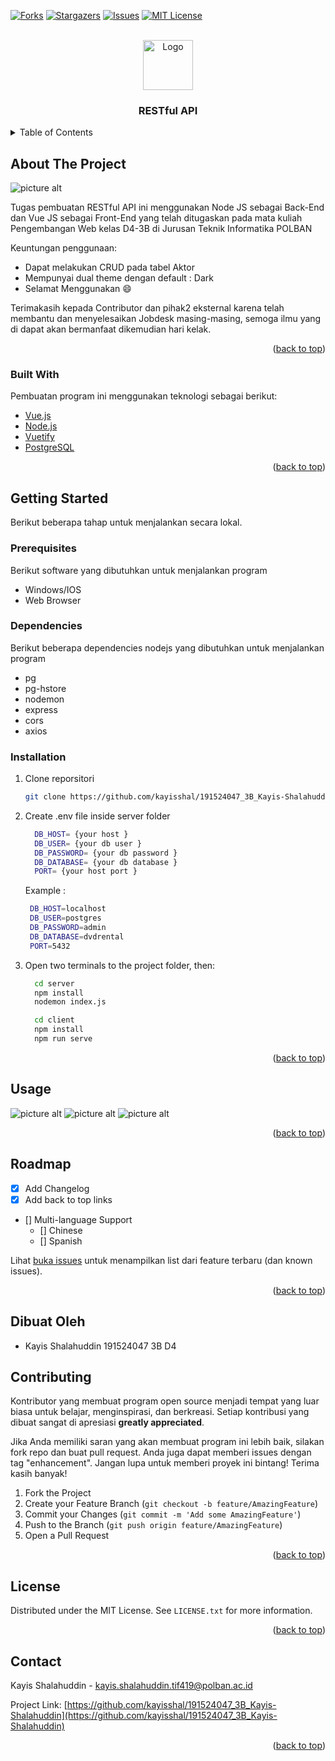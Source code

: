 [![Forks][forks-shield]][forks-url]
[![Stargazers][stars-shield]][stars-url]
[![Issues][issues-shield]][issues-url]
[![MIT License][license-shield]][license-url]
<!-- PROJECT LOGO -->
<br />
<div align="center">
  <a href="https://www.drupal.org/files/project-images/rain-drop-hi.png">
    <img src="https://www.drupal.org/files/project-images/rain-drop-hi.png" alt="Logo" width="80" height="80">
  </a>

  <h3 align="center">RESTful API</h3>
</div>



<!-- TABLE OF CONTENTS -->
<details>
  <summary>Table of Contents</summary>
  <ol>
    <li>
      <a href="#about-the-project">About The Project</a>
      <ul>
        <li><a href="#built-with">Built With</a></li>
      </ul>
    </li>
    <li>
      <a href="#getting-started">Getting Started</a>
      <ul>
        <li><a href="#prerequisites">Prerequisites</a></li>
        <li><a href="#installation">Installation</a></li>
      </ul>
    </li>
    <li><a href="#usage">Usage</a></li>
    <li><a href="#roadmap">Roadmap</a></li>
    <li><a href="#contributing">Contributing</a></li>
    <li><a href="#license">License</a></li>
    <li><a href="#contact">Contact</a></li>
  </ol>
</details>



<!-- ABOUT THE PROJECT -->
## About The Project

![picture alt](https://github.com/kayisshal/191524047_3B_Kayis-Shalahuddin/images/screenshot.png "Title")

Tugas pembuatan RESTful API ini menggunakan Node JS sebagai Back-End dan Vue JS sebagai Front-End yang telah ditugaskan pada mata kuliah Pengembangan Web kelas D4-3B di Jurusan Teknik Informatika POLBAN

Keuntungan penggunaan:
* Dapat melakukan CRUD pada tabel Aktor
* Mempunyai dual theme dengan default : Dark
* Selamat Menggunakan :smile:

Terimakasih kepada Contributor dan pihak2 eksternal karena telah membantu dan menyelesaikan Jobdesk masing-masing, semoga ilmu yang di dapat akan bermanfaat dikemudian hari kelak.


<p align="right">(<a href="#top">back to top</a>)</p>



### Built With

Pembuatan program ini menggunakan teknologi sebagai berikut:

* [Vue.js](https://vuejs.org/)
* [Node.js](https://nodejs.org/en/about/)
* [Vuetify](https://vuetifyjs.com/en/)
* [PostgreSQL](https://www.postgresql.org/)

<p align="right">(<a href="#top">back to top</a>)</p>



<!-- GETTING STARTED -->
## Getting Started

Berikut beberapa tahap untuk menjalankan secara lokal.

### Prerequisites

Berikut software yang dibutuhkan untuk menjalankan program
* Windows/IOS
* Web Browser

### Dependencies

Berikut beberapa dependencies nodejs yang dibutuhkan untuk menjalankan program
* pg
* pg-hstore
* nodemon
* express
* cors
* axios

### Installation

1. Clone reporsitori
   ```sh
   git clone https://github.com/kayisshal/191524047_3B_Kayis-Shalahuddin
   ```
2. Create .env file inside server folder
    ```sh
      DB_HOST= {your host }
      DB_USER= {your db user }
      DB_PASSWORD= {your db password }
      DB_DATABASE= {your db database }
      PORT= {your host port }
    ```
    Example :
     ```sh
      DB_HOST=localhost
      DB_USER=postgres
      DB_PASSWORD=admin
      DB_DATABASE=dvdrental
      PORT=5432
    ```
3. Open two terminals to the project folder, then:
    ```sh
      cd server
      npm install
      nodemon index.js
    ```
    ```sh
      cd client
      npm install
      npm run serve
    ```

<p align="right">(<a href="#top">back to top</a>)</p>



<!-- USAGE EXAMPLES -->
## Usage
![picture alt](https://github.com/kayisshal/191524047_3B_Kayis-Shalahuddin/images/localhost_8081_add-actor.png "Title")
![picture alt](https://github.com/kayisshal/191524047_3B_Kayis-Shalahuddin/images/localhost_8081_.png "Title")
![picture alt](https://github.com/kayisshal/191524047_3B_Kayis-Shalahuddin/images/localhost_8081_(1) "Title")
<p align="right">(<a href="#top">back to top</a>)</p>



<!-- ROADMAP -->
## Roadmap

- [x] Add Changelog
- [x] Add back to top links
- [] Multi-language Support
    - [] Chinese
    - [] Spanish

Lihat [buka issues](https://github.com/kayisshal/191524047_3B_Kayis-Shalahuddin/issues) untuk menampilkan list dari feature terbaru (dan known issues).

<p align="right">(<a href="#top">back to top</a>)</p>


## Dibuat Oleh ##
* Kayis Shalahuddin 191524047 3B D4

<!-- CONTRIBUTING -->
## Contributing

Kontributor yang membuat program open source menjadi tempat yang luar biasa untuk belajar, menginspirasi, dan berkreasi. Setiap kontribusi yang dibuat sangat di apresiasi **greatly appreciated**.

Jika Anda memiliki saran yang akan membuat program ini lebih baik, silakan fork repo dan buat pull request. Anda juga dapat memberi issues dengan tag "enhancement".
Jangan lupa untuk memberi proyek ini bintang! Terima kasih banyak!

1. Fork the Project
2. Create your Feature Branch (`git checkout -b feature/AmazingFeature`)
3. Commit your Changes (`git commit -m 'Add some AmazingFeature'`)
4. Push to the Branch (`git push origin feature/AmazingFeature`)
5. Open a Pull Request

<p align="right">(<a href="#top">back to top</a>)</p>



<!-- LICENSE -->
## License

Distributed under the MIT License. See `LICENSE.txt` for more information.

<p align="right">(<a href="#top">back to top</a>)</p>



<!-- CONTACT -->
## Contact
Kayis Shalahuddin - kayis.shalahuddin.tif419@polban.ac.id

Project Link: [https://github.com/kayisshal/191524047_3B_Kayis-Shalahuddin](https://github.com/kayisshal/191524047_3B_Kayis-Shalahuddin)

<p align="right">(<a href="#top">back to top</a>)</p>



[issues-shield]: https://img.shields.io/github/issues/Kel-7-PW/kel7-timer-javascript
[forks-shield]: https://img.shields.io/github/forks/Kel-7-PW/kel7-timer-javascript
[stars-shield]: https://img.shields.io/github/stars/Kel-7-PW/kel7-timer-javascript
[license-shield]: https://img.shields.io/github/license/Kel-7-PW/kel7-timer-javascript
[issues-url]: https://github.com/Kel-7-PW/kel7-timer-javascript/issues
[forks-url]: https://github.com/Kel-7-PW/kel7-timer-javascript/network
[stars-url]: https://github.com/Kel-7-PW/kel7-timer-javascript/stargazers
[license-url]: https://github.com/Kel-7-PW/kel7-timer-javascript/pulse
